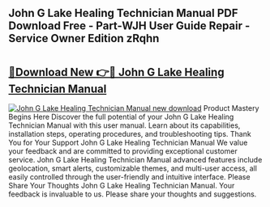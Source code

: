 ## John G Lake Healing Technician Manual PDF Download Free - Part-WJH User Guide Repair - Service Owner Edition zRqhn

# <h2><a href="http://bc44116.oget.top/?id=John+G+Lake+Healing+Technician+Manual">🔗Download New 👉🔴 John G Lake Healing Technician Manual</a></h2>

[![John G Lake Healing Technician Manual new download](https://i.imgur.com/5g1atiW.png)](http://bc44116.oget.top/?id=John+G+Lake+Healing+Technician+Manual)
Product Mastery Begins Here Discover the full potential of your John G Lake Healing Technician Manual with this user manual. Learn about its capabilities, installation steps, operating procedures, and troubleshooting tips. Thank You for Your Support John G Lake Healing Technician Manual We value your feedback and are committed to providing exceptional customer service. John G Lake Healing Technician Manual advanced features include geolocation, smart alerts, customizable themes, and multi-user access, all easily controlled through the user-friendly and intuitive interface. Please Share Your Thoughts John G Lake Healing Technician Manual. Your feedback is invaluable to us. Please share your thoughts and suggestions.
